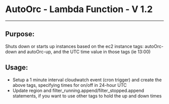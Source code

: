 #   AutoOrc - Lambda Function - V 1.2
--------------------------------------------------------------------------------

## Purpose:
 Shuts down or starts up instances based on the ec2 instance tags:
 autoOrc-down and autoOrc-up, and the UTC time value in those tags (ie 13:00)

## Usage:
- Setup a 1 minute interval cloudwatch event (cron trigger) and create the
above tags, specifying times for on/off in 24-hour UTC
- Update region and filter_running.append/filter_stopped.append statements, if
  you want to use other tags to hold the up and down times
